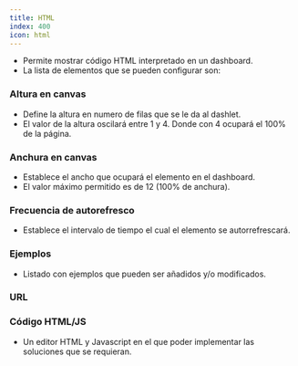 ```yaml
---
title: HTML
index: 400
icon: html
---
```

* Permite mostrar código HTML interpretado en un dashboard.
* La lista de elementos que se pueden configurar son:

### Altura en canvas
* Define la altura en numero de filas que se le da al dashlet.
* El valor de la altura oscilará entre 1 y 4. Donde con 4 ocupará el 100% de la página.

### Anchura en canvas
* Establece el ancho que ocupará el elemento en el dashboard.
* El valor máximo permitido es de 12 (100% de anchura).

### Frecuencia de autorefresco
* Establece el intervalo de tiempo el cual el elemento se autorrefrescará.

### Ejemplos
* Listado con ejemplos que pueden ser añadidos y/o modificados.

### URL

### Código HTML/JS
* Un editor HTML y Javascript en el que poder implementar las soluciones que se requieran.